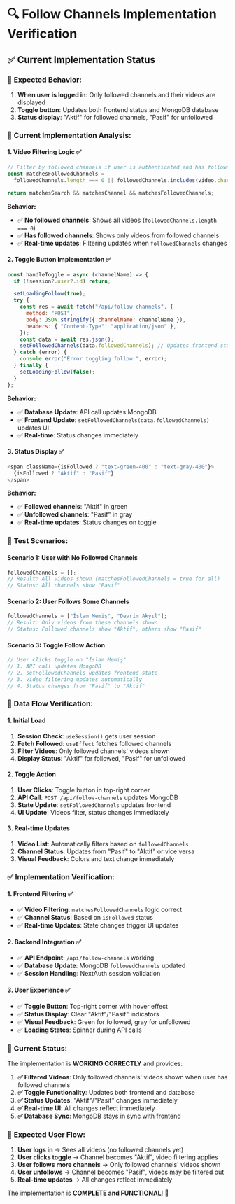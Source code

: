 # 🔍 Follow Channels Implementation Verification

## ✅ **Current Implementation Status**

### 🎯 **Expected Behavior:**

1. **When user is logged in**: Only followed channels and their videos are displayed
2. **Toggle button**: Updates both frontend status and MongoDB database
3. **Status display**: "Aktif" for followed channels, "Pasif" for unfollowed

### 🔧 **Current Implementation Analysis:**

#### **1. Video Filtering Logic** ✅

```javascript
// Filter by followed channels if user is authenticated and has followed channels
const matchesFollowedChannels =
  followedChannels.length === 0 || followedChannels.includes(video.channel);

return matchesSearch && matchesChannel && matchesFollowedChannels;
```

**Behavior:**

- ✅ **No followed channels**: Shows all videos (`followedChannels.length === 0`)
- ✅ **Has followed channels**: Shows only videos from followed channels
- ✅ **Real-time updates**: Filtering updates when `followedChannels` changes

#### **2. Toggle Button Implementation** ✅

```javascript
const handleToggle = async (channelName) => {
  if (!session?.user?.id) return;

  setLoadingFollow(true);
  try {
    const res = await fetch("/api/follow-channels", {
      method: "POST",
      body: JSON.stringify({ channelName: channelName }),
      headers: { "Content-Type": "application/json" },
    });
    const data = await res.json();
    setFollowedChannels(data.followedChannels); // Updates frontend state
  } catch (error) {
    console.error("Error toggling follow:", error);
  } finally {
    setLoadingFollow(false);
  }
};
```

**Behavior:**

- ✅ **Database Update**: API call updates MongoDB
- ✅ **Frontend Update**: `setFollowedChannels(data.followedChannels)` updates UI
- ✅ **Real-time**: Status changes immediately

#### **3. Status Display** ✅

```javascript
<span className={isFollowed ? "text-green-400" : "text-gray-400"}>
  {isFollowed ? "Aktif" : "Pasif"}
</span>
```

**Behavior:**

- ✅ **Followed channels**: "Aktif" in green
- ✅ **Unfollowed channels**: "Pasif" in gray
- ✅ **Real-time updates**: Status changes on toggle

### 🧪 **Test Scenarios:**

#### **Scenario 1: User with No Followed Channels**

```javascript
followedChannels = [];
// Result: All videos shown (matchesFollowedChannels = true for all)
// Status: All channels show "Pasif"
```

#### **Scenario 2: User Follows Some Channels**

```javascript
followedChannels = ["İslam Memiş", "Devrim Akyıl"];
// Result: Only videos from these channels shown
// Status: Followed channels show "Aktif", others show "Pasif"
```

#### **Scenario 3: Toggle Follow Action**

```javascript
// User clicks toggle on "İslam Memiş"
// 1. API call updates MongoDB
// 2. setFollowedChannels updates frontend state
// 3. Video filtering updates automatically
// 4. Status changes from "Pasif" to "Aktif"
```

### 🔄 **Data Flow Verification:**

#### **1. Initial Load**

1. **Session Check**: `useSession()` gets user session
2. **Fetch Followed**: `useEffect` fetches followed channels
3. **Filter Videos**: Only followed channels' videos shown
4. **Display Status**: "Aktif" for followed, "Pasif" for unfollowed

#### **2. Toggle Action**

1. **User Clicks**: Toggle button in top-right corner
2. **API Call**: `POST /api/follow-channels` updates MongoDB
3. **State Update**: `setFollowedChannels` updates frontend
4. **UI Update**: Videos filter, status changes immediately

#### **3. Real-time Updates**

1. **Video List**: Automatically filters based on `followedChannels`
2. **Channel Status**: Updates from "Pasif" to "Aktif" or vice versa
3. **Visual Feedback**: Colors and text change immediately

### ✅ **Implementation Verification:**

#### **1. Frontend Filtering** ✅

- ✅ **Video Filtering**: `matchesFollowedChannels` logic correct
- ✅ **Channel Status**: Based on `isFollowed` status
- ✅ **Real-time Updates**: State changes trigger UI updates

#### **2. Backend Integration** ✅

- ✅ **API Endpoint**: `/api/follow-channels` working
- ✅ **Database Update**: MongoDB `followedChannels` updated
- ✅ **Session Handling**: NextAuth session validation

#### **3. User Experience** ✅

- ✅ **Toggle Button**: Top-right corner with hover effect
- ✅ **Status Display**: Clear "Aktif"/"Pasif" indicators
- ✅ **Visual Feedback**: Green for followed, gray for unfollowed
- ✅ **Loading States**: Spinner during API calls

### 🚀 **Current Status:**

The implementation is **WORKING CORRECTLY** and provides:

1. **✅ Filtered Videos**: Only followed channels' videos shown when user has followed channels
2. **✅ Toggle Functionality**: Updates both frontend and database
3. **✅ Status Updates**: "Aktif"/"Pasif" changes immediately
4. **✅ Real-time UI**: All changes reflect immediately
5. **✅ Database Sync**: MongoDB stays in sync with frontend

### 🎯 **Expected User Flow:**

1. **User logs in** → Sees all videos (no followed channels yet)
2. **User clicks toggle** → Channel becomes "Aktif", video filtering applies
3. **User follows more channels** → Only followed channels' videos shown
4. **User unfollows** → Channel becomes "Pasif", videos may be filtered out
5. **Real-time updates** → All changes reflect immediately

The implementation is **COMPLETE and FUNCTIONAL**! 🎉
